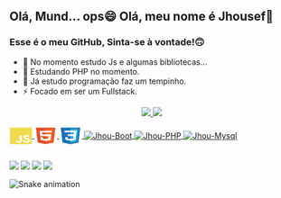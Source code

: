 ## Olá, Mund... ops😄 Olá, meu nome é Jhousef🤖

### Esse é o meu GitHub, Sinta-se à vontade!🙃

- 🔭 No momento estudo Js e algumas bibliotecas...
- 👾 Estudando PHP no momento.
- 📆 Já estudo programação faz um tempinho.
- ⚡ Focado em ser um Fullstack.

<div align="center">
  <a href="https://github.com/Jhousef">
  <img height="160em" src="https://github-readme-stats.vercel.app/api?username=Jhousef&show_icons=true&theme=tokyonight&include_all_commits=true&count_private=true"/>
  <img height="160em" src="https://github-readme-stats.vercel.app/api/top-langs/?username=Jhousef&layout=compact&langs_count=7&theme=tokyonight"/>
</div>

<div style="display: inline_block"><br>
  <img align="center" alt="Jhou-Js" height="30" width="40" src="https://raw.githubusercontent.com/devicons/devicon/master/icons/javascript/javascript-plain.svg">
  <img align="center" alt="Jhou-HTML" height="30" width="40" src="https://raw.githubusercontent.com/devicons/devicon/master/icons/html5/html5-original.svg">
  <img align="center" alt="Jhou-CSS" height="30" width="40" src="https://raw.githubusercontent.com/devicons/devicon/master/icons/css3/css3-original.svg">
  <img align="center" alt="Jhou-Boot" height="30" width="40" src="https://cdn.jsdelivr.net/gh/devicons/devicon/icons/bootstrap/bootstrap-original.svg" />
  <img align="center" alt="Jhou-PHP" height="30" width="40" src="https://cdn.jsdelivr.net/gh/devicons/devicon/icons/php/php-original.svg" />
  <img align="center" alt="Jhou-Mysql" height="30" width="40" src="https://cdn.jsdelivr.net/gh/devicons/devicon/icons/mysql/mysql-original.svg" />
</div>
  
  ## 
  
<div>
  <a href="https://instagram.com/jhousef_mz?utm_medium=copy_link" target="_blank"><img src="https://img.shields.io/badge/-Instagram-FF1B2D?style=for-the-badge&logo=instagram&logoColor=white" target="_blank"></a>
 <a href="https://discord.gg/UKcbfg8Y" target="_blank"><img src="https://img.shields.io/badge/Discord-7289DA?style=for-the-badge&logo=discord&logoColor=white" target="_blank"></a> 
  <a href = "mailto:jhousefkl@gmail.com"><img src="https://img.shields.io/badge/-Gmail-%23333?style=for-the-badge&logo=gmail&logoColor=white" target="_blank"></a>
  <a href="https://www.linkedin.com/in/jhousef-muniz-b10a35202" target="_blank"><img src="https://img.shields.io/badge/-LinkedIn-%230077B5?style=for-the-badge&logo=linkedin&logoColor=white" target="_blank"></a>
</div>
  
  ![Snake animation](https://github.com/Jhousef/Jhousef/blob/output/github-contribution-grid-snake.svg)
